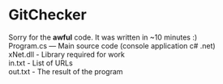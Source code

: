 # GitChecker
Sorry for the <b>awful</b> code. It was written in ~10 minutes :)<br>
Program.cs — Main source code (console application c# .net)<br>
xNet.dll - Library required for work<br>
in.txt - List of URLs<br>
out.txt - The result of the program<br>
